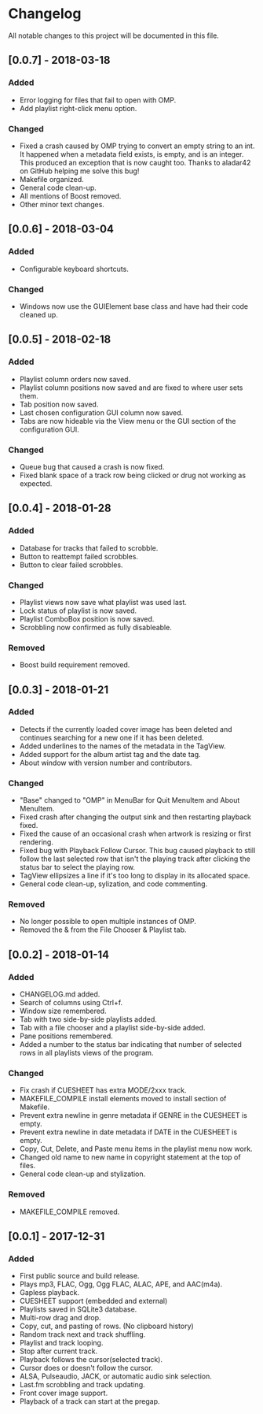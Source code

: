 # Changelog
All notable changes to this project will be documented in this file.



## [0.0.7] - 2018-03-18

### Added
- Error logging for files that fail to open with OMP.
- Add playlist right-click menu option. 

### Changed
- Fixed a crash caused by OMP trying to convert an empty string to an int. It
  happened when a metadata field exists, is empty, and is an integer. This
  produced an exception that is now caught too. Thanks to aladar42 on GitHub
  helping me solve this bug!
- Makefile organized.
- General code clean-up.
- All mentions of Boost removed.
- Other minor text changes.



## [0.0.6] - 2018-03-04

### Added
- Configurable keyboard shortcuts.

### Changed
- Windows now use the GUIElement base class and have had their code cleaned up.



## [0.0.5] - 2018-02-18

### Added
- Playlist column orders now saved.
- Playlist column positions now saved and are fixed to where user sets them.
- Tab position now saved.
- Last chosen configuration GUI column now saved.
- Tabs are now hideable via the View menu or the GUI section of the
  configuration GUI.

### Changed
- Queue bug that caused a crash is now fixed.
- Fixed blank space of a track row being clicked or drug not working as 
  expected.



## [0.0.4] - 2018-01-28

### Added
- Database for tracks that failed to scrobble.
- Button to reattempt failed scrobbles.
- Button to clear failed scrobbles.

### Changed
- Playlist views now save what playlist was used last.
- Lock status of playlist is now saved.
- Playlist ComboBox position is now saved.
- Scrobbling now confirmed as fully disableable.

### Removed
- Boost build requirement removed.



## [0.0.3] - 2018-01-21

### Added
- Detects if the currently loaded cover image has been deleted and continues
  searching for a new one if it has been deleted.
- Added underlines to the names of the metadata in the TagView.
- Added support for the album artist tag and the date tag.
- About window with version number and contributors.

### Changed
- "Base" changed to "OMP" in MenuBar for Quit MenuItem and About MenuItem.
- Fixed crash after changing the output sink and then restarting playback fixed.
- Fixed the cause of an occasional crash when artwork is resizing or first
  rendering.
- Fixed bug with Playback Follow Cursor. This bug caused playback to still 
  follow the last selected row that isn't the playing track after
  clicking the status bar to select the playing row.
- TagView ellipsizes a line if it's too long to display in its allocated space.
- General code clean-up, sylization, and code commenting.

### Removed
- No longer possible to open multiple instances of OMP.
- Removed the & from the File Chooser & Playlist tab.



## [0.0.2] - 2018-01-14

### Added
- CHANGELOG.md added.
- Search of columns using Ctrl+f.
- Window size remembered.
- Tab with two side-by-side playlists added.
- Tab with a file chooser and a playlist side-by-side added.
- Pane positions remembered.
- Added a number to the status bar indicating that number of selected rows
  in all playlists views of the program.

### Changed
- Fix crash if CUESHEET has extra MODE/2xxx track.
- MAKEFILE_COMPILE install elements moved to install section of Makefile.
- Prevent extra newline in genre metadata if GENRE in the CUESHEET is empty.
- Prevent extra newline in date metadata if DATE in the CUESHEET is empty.
- Copy, Cut, Delete, and Paste menu items in the playlist menu now work.
- Changed old name to new name in copyright statement at the top of files.
- General code clean-up and stylization.

### Removed
- MAKEFILE_COMPILE removed.



## [0.0.1] - 2017-12-31

### Added
- First public source and build release.
- Plays mp3, FLAC, Ogg, Ogg FLAC, ALAC, APE, and AAC(m4a).
- Gapless playback.
- CUESHEET support (embedded and external)
- Playlists saved in SQLite3 database.
- Multi-row drag and drop.
- Copy, cut, and pasting of rows. (No clipboard history)
- Random track next and track shuffling.
- Playlist and track looping.
- Stop after current track.
- Playback follows the cursor(selected track).
- Cursor does or doesn't follow the cursor.
- ALSA, Pulseaudio, JACK, or automatic audio sink selection.
- Last.fm scrobbling and track updating.
- Front cover image support.
- Playback of a track can start at the pregap.
